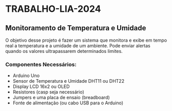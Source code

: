 # TRABALHO-LIA-2024
## Monitoramento de Temperatura e Umidade
O objetivo desse projeto é fazer um sistema que monitora e exibe em tempo real a temperatura e a umidade de um ambiente. Pode enviar alertas quando os valores ultrapassarem determinados limites.
### Componentes Necessários:
   - Arduino Uno 
   - Sensor de Temperatura e Umidade DHT11 ou DHT22
   - Display LCD 16x2 ou OLED
   - Resistores (casp seja necessário)
   - Jumpers e uma placa de ensaio (breadboard)
   - Fonte de alimentação (ou cabo USB para o Arduino)

